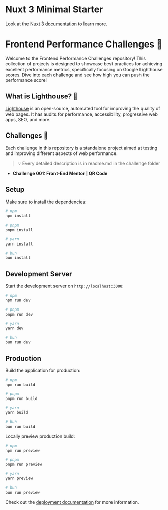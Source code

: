 # Nuxt 3 Minimal Starter

Look at the [Nuxt 3 documentation](https://nuxt.com/docs/getting-started/introduction) to learn more.

# Frontend Performance Challenges 🚀

Welcome to the Frontend Performance Challenges repository! This collection of projects is designed to showcase best practices for achieving excellent performance metrics, specifically focusing on Google Lighthouse scores. Dive into each challenge and see how high you can push the performance score!

## What is Lighthouse? 🌟

[Lighthouse](https://developers.google.com/web/tools/lighthouse) is an open-source, automated tool for improving the quality of web pages. It has audits for performance, accessibility, progressive web apps, SEO, and more.

## Challenges 🎯

Each challenge in this repository is a standalone project aimed at testing and improving different aspects of web performance.

> 💡 Every detailed description is in readme.md in the challenge folder

- **Challenge 001: Front-End Mentor | QR Code**

## Setup

Make sure to install the dependencies:

```bash
# npm
npm install

# pnpm
pnpm install

# yarn
yarn install

# bun
bun install
```

## Development Server

Start the development server on `http://localhost:3000`:

```bash
# npm
npm run dev

# pnpm
pnpm run dev

# yarn
yarn dev

# bun
bun run dev
```

## Production

Build the application for production:

```bash
# npm
npm run build

# pnpm
pnpm run build

# yarn
yarn build

# bun
bun run build
```

Locally preview production build:

```bash
# npm
npm run preview

# pnpm
pnpm run preview

# yarn
yarn preview

# bun
bun run preview
```

Check out the [deployment documentation](https://nuxt.com/docs/getting-started/deployment) for more information.
